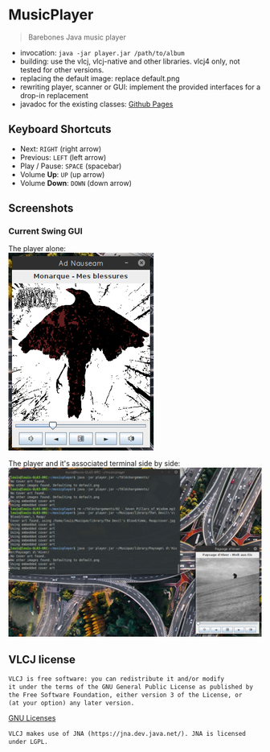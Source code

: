 # MusicPlayer
> Barebones Java music player

- invocation: `java -jar player.jar /path/to/album`
- building: use the vlcj, vlcj-native and other libraries. vlcj4 only, not tested for other versions.
- replacing the default image: replace default.png
- rewriting player, scanner or GUI: implement the provided interfaces for a drop-in replacement
- javadoc for the existing classes: [Github Pages](https://louish-760.github.io/MusicPlayer/)

## Keyboard Shortcuts
- Next: `RIGHT` (right arrow)
- Previous: `LEFT` (left arrow)
- Play / Pause: `SPACE` (spacebar)
- Volume **Up**: `UP` (up arrow)
- Volume **Down**: `DOWN` (down arrow)

## Screenshots
### Current Swing GUI
The player alone:  
![Player](https://raw.githubusercontent.com/LouisH-760/MusicPlayer/master/Screenshots/player.png)

The player and it's associated terminal side by side:
![player and console](https://raw.githubusercontent.com/LouisH-760/MusicPlayer/master/Screenshots/Fullscreen.png)  

## VLCJ license

```
VLCJ is free software: you can redistribute it and/or modify
it under the terms of the GNU General Public License as published by
the Free Software Foundation, either version 3 of the License, or
(at your option) any later version.
```

[GNU Licenses](https://www.gnu.org/licenses/)

```
VLCJ makes use of JNA (https://jna.dev.java.net/). JNA is licensed under LGPL.
```
